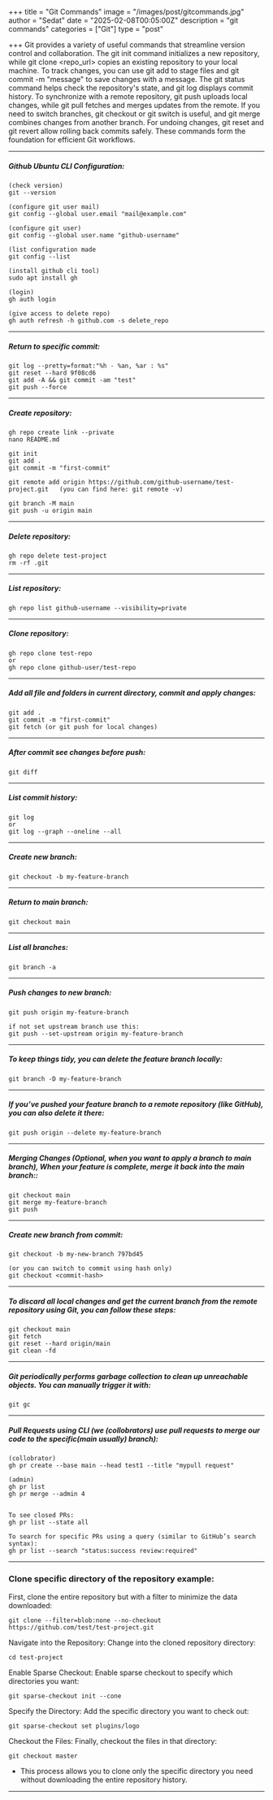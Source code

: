 +++
title = "Git Commands"
image = "/images/post/gitcommands.jpg"
author = "Sedat"
date = "2025-02-08T00:05:00Z"
description = "git commands"
categories = ["Git"]
type = "post"

+++
Git provides a variety of useful commands that streamline version control and collaboration. The git init command initializes a new repository, while git clone <repo_url> copies an existing repository to your local machine. To track changes, you can use git add <file> to stage files and git commit -m "message" to save changes with a message. The git status command helps check the repository's state, and git log displays commit history. To synchronize with a remote repository, git push uploads local changes, while git pull fetches and merges updates from the remote. If you need to switch branches, git checkout <branch> or git switch <branch> is useful, and git merge <branch> combines changes from another branch. For undoing changes, git reset and git revert allow rolling back commits safely. These commands form the foundation for efficient Git workflows.

***

##### Github Ubuntu CLI Configuration:

```
(check version)
git --version

(configure git user mail)
git config --global user.email "mail@example.com"

(configure git user)
git config --global user.name "github-username"

(list configuration made
git config --list

(install github cli tool)
sudo apt install gh

(login)
gh auth login

(give access to delete repo)
gh auth refresh -h github.com -s delete_repo
```

***

##### Return to specific commit:

```
git log --pretty=format:"%h - %an, %ar : %s"
git reset --hard 9f08cd6
git add -A && git commit -am "test"
git push --force
```

***

##### Create repository:

```
gh repo create link --private
nano README.md

git init
git add .
git commit -m "first-commit"

git remote add origin https://github.com/github-username/test-project.git   (you can find here: git remote -v)

git branch -M main
git push -u origin main
```

***

##### Delete repository:

```
gh repo delete test-project
rm -rf .git
```

***

##### List repository:

`gh repo list github-username --visibility=private`

***

##### Clone repository:

```
gh repo clone test-repo
or
gh repo clone github-user/test-repo
```

***

##### Add all file and folders in current directory, commit and apply changes:

```
git add .
git commit -m "first-commit"
git fetch (or git push for local changes)
```

***

##### After commit see changes before push:

`git diff`

***

##### List commit history:

```
git log
or
git log --graph --oneline --all
```

***

##### Create new branch:

`git checkout -b my-feature-branch`

***

##### Return to main branch:

`git checkout main`

***

##### List all branches:

`git branch -a`

***

##### Push changes to new branch:

```
git push origin my-feature-branch

if not set upstream branch use this:
git push --set-upstream origin my-feature-branch
```

***

##### To keep things tidy, you can delete the feature branch locally:

`git branch -D my-feature-branch`

***

##### If you’ve pushed your feature branch to a remote repository (like GitHub), you can also delete it there:

`git push origin --delete my-feature-branch`

***

##### Merging Changes (Optional, when you want to apply a branch to main branch), When your feature is complete, merge it back into the main branch::

```
git checkout main
git merge my-feature-branch
git push
```

***

##### Create new branch from commit:

```
git checkout -b my-new-branch 797bd45

(or you can switch to commit using hash only)
git checkout <commit-hash>
```

***

##### To discard all local changes and get the current branch from the remote repository using Git, you can follow these steps:

```
git checkout main
git fetch
git reset --hard origin/main
git clean -fd
```

***

##### Git periodically performs garbage collection to clean up unreachable objects. You can manually trigger it with:

`git gc`

***

##### Pull Requests using CLI (we (collobrators) use pull requests to merge our code to the specific(main usually) branch):

```
(collobrator)
gh pr create --base main --head test1 --title "mypull request"

(admin)
gh pr list
gh pr merge --admin 4


To see closed PRs:
gh pr list --state all

To search for specific PRs using a query (similar to GitHub’s search syntax):
gh pr list --search "status:success review:required"
```

***

### Clone specific directory of the repository example:


First, clone the entire repository but with a filter to minimize the data downloaded:

`git clone --filter=blob:none --no-checkout https://github.com/test/test-project.git`

Navigate into the Repository: Change into the cloned repository directory:

`cd test-project`

Enable Sparse Checkout: Enable sparse checkout to specify which directories you want:

`git sparse-checkout init --cone`

Specify the Directory: Add the specific directory you want to check out:

`git sparse-checkout set plugins/logo`

Checkout the Files: Finally, checkout the files in that directory:

`git checkout master`

* This process allows you to clone only the specific directory you need without downloading the entire repository history.

***
